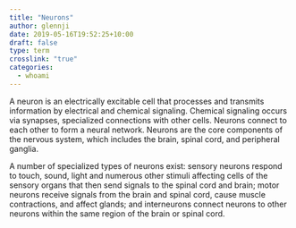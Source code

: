 ```yaml
---
title: "Neurons"
author: glennji
date: 2019-05-16T19:52:25+10:00
draft: false
type: term
crosslink: "true"
categories:
  - whoami
---
```

A neuron is an electrically excitable cell that processes and transmits information by electrical and chemical signaling. Chemical signaling occurs via synapses, specialized connections with other cells. Neurons connect to each other to form a neural network. Neurons are the core components of the nervous system, which includes the brain, spinal cord, and peripheral ganglia.

A number of specialized types of neurons exist: sensory neurons respond to touch, sound, light and numerous other stimuli affecting cells of the sensory organs that then send signals to the spinal cord and brain; motor neurons receive signals from the brain and spinal cord, cause muscle contractions, and affect glands; and interneurons connect neurons to other neurons within the same region of the brain or spinal cord.
